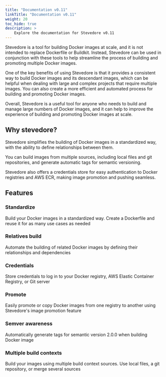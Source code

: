 ```yaml
---
title: "Documentation v0.11"
linkTitle: "Documentation v0.11"
weight: 20
toc_hide: true
description: >
    Explore the documentation for Stevedore v0.11
---
```


Stevedore is a tool for building Docker images at scale, and it is not intended to replace Dockerfile or Buildkit. Instead, Stevedore can be used in conjunction with these tools to help streamline the process of building and promoting multiple Docker images.

One of the key benefits of using Stevedore is that it provides a consistent way to build Docker images and its descendant images, which can be helpful when dealing with large and complex projects that require multiple images. You can also create a more efficient and automated process for building and promoting Docker images.

Overall, Stevedore is a useful tool for anyone who needs to build and manage large numbers of Docker images, and it can help to improve the experience of building and promoting Docker images at scale.

## Why stevedore?

Stevedore simplifies the building of Docker images in a standardized way, with the ability to define relationships between them.

You can build images from multiple sources, including local files and git repositories, and generate automatic tags for semantic versioning.

Stevedore also offers a credentials store for easy authentication to Docker registries and AWS ECR, making image promotion and pushing seamless.

## Features

### Standardize

Build your Docker images in a standardized way. Create a Dockerfile and reuse it for as many use cases as needed

### Relatives build

Automate the building of related Docker images by defining their relationships and dependencies

### Credentials

Store credentials to log in to your Docker registry, AWS Elastic Container Registry, or Git server

### Promote

Easily promote or copy Docker images from one registry to another using Stevedore's image promotion feature

### Semver awareness

Automatically generate tags for semantic version 2.0.0 when building Docker image

### Multiple build contexts

Build your images using multiple build context sources. Use local files, a git repository, or merge several sources
